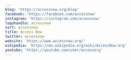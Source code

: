 ```yaml
---
blog: 'https://accessnow.org/blog'
facebook: 'https://facebook.com/accessnow'
instagram: 'https://instagram.com/accessnow'
logohandle: accessnow
sort: accessnow
title: Access Now
twitter: accessnow
website: 'https://www.accessnow.org/'
wikipedia: 'https://en.wikipedia.org/wiki/AccessNow.org'
youtube: 'https://youtube.com/user/accessorg'
---
```

